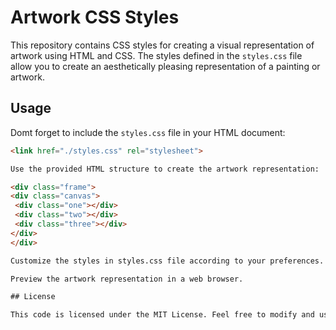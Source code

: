 # Artwork CSS Styles

This repository contains CSS styles for creating a visual representation of artwork using HTML and CSS. The styles defined in the `styles.css` file allow you to create an aesthetically pleasing representation of a painting or artwork.

## Usage

Domt forget to include the `styles.css` file in your HTML document:

   ```html
   <link href="./styles.css" rel="stylesheet">

Use the provided HTML structure to create the artwork representation:

<div class="frame">
  <div class="canvas">
    <div class="one"></div>
    <div class="two"></div>
    <div class="three"></div>
  </div>
</div>

Customize the styles in styles.css file according to your preferences.

Preview the artwork representation in a web browser.

## License

This code is licensed under the MIT License. Feel free to modify and use it for personal or commercial projects.


